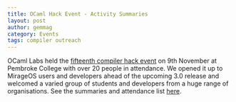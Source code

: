 ```yaml
---
title: OCaml Hack Event - Activity Summaries
layout: post
author: gemmag
category: Events
tags: compiler outreach
---
```


OCaml Labs held the [fifteenth compiler hack
event](https://ocamllabs.github.io/compiler-hacking/2016/11/01/fifteenth-compiler-hacking-evening.html)
on 9th November at Pembroke College with over 20 people in attendance.
We opened it up to MirageOS users and developers ahead of the upcoming
3.0 release and welcomed a varied group of students and developers from
a huge range of organisations. See the summaries and attendance list
[here](http://reynard.io/2016/11/16/CompHack.html).
